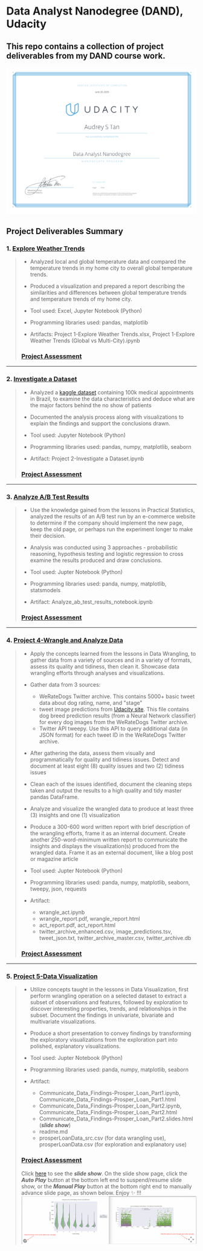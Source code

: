 # Data Analyst Nanodegree (DAND), Udacity
This repo contains a collection of project deliverables from my DAND course work.
 ---

![png](DANDcert.png)

## Project Deliverables Summary
### 1. [Explore Weather Trends](https://github.com/atan4583/dand-project-portfolio/tree/master/Project%201-Explore%20Weather%20Trends)
> * Analyzed local and global temperature data and compared the temperature trends in my home city to overall global temperature trends.
>
>
> * Produced a visualization and prepared a report describing the similarities and differences between global temperature trends and temperature trends of my home city.
>
>
> * Tool used: Excel, Jupyter Notebook (Python)
>
>
> * Programming libraries used: pandas, matplotlib
>
>
> * Artifacts: Project 1-Explore Weather Trends.xlsx, Project 1-Explore Weather Trends (Global vs Multi-City).ipynb
>
>
> ### [Project Assessment](https://github.com/atan4583/dand-project-portfolio/blob/master/Project%201-Explore%20Weather%20Trends/Project1%20Review.pdf)
 ---
### 2. [Investigate a Dataset](https://github.com/atan4583/dand-project-portfolio/tree/master/Project%202-Investigate%20a%20Dataset)
> * Analyzed a [kaggle dataset](https://www.kaggle.com/joniarroba/noshowappointments) containing 100k medical appointments in Brazil, to examine the data characteristics and deduce what are the major factors behind the no show of patients
>
>
> * Documented the analysis process along with visualizations to explain the findings and support the conclusions drawn.
>
>
> * Tool used: Jupyter Notebook (Python)
>
>
> * Programming libraries used: pandas, numpy, matplotlib, seaborn
>
>
> * Artifact: Project 2-Investigate a Dataset.ipynb
>
>
> ### [Project Assessment](https://github.com/atan4583/dand-project-portfolio/blob/master/Project%202-Investigate%20a%20Dataset/Project2%20Review.pdf)
 ---
### 3. [Analyze A/B Test Results](https://github.com/atan4583/dand-project-portfolio/tree/master/Project%203-Analyze%20AB%20Test%20Results)
> * Use the knowledge gained from the lessons in Practical Statistics, analyzed the results of an A/B test run by an e-commerce website to determine if the company should implement the new page, keep the old page, or perhaps run the experiment longer to make their decision.
>
>
> * Analysis was conducted using 3 approaches - probabilistic reasoning, hypothesis testing and logistic regression to cross examine the results produced and draw conclusions.
>
>
> * Tool used: Jupter Notebook (Python)
>
>
> * Programming libraries used: panda, numpy, matplotlib, statsmodels
>
>
> * Artifact: Analyze_ab_test_results_notebook.ipynb
>
>
> ### [Project Assessment](https://github.com/atan4583/dand-project-portfolio/blob/master/Project%203-Analyze%20AB%20Test%20Results/Project3%20Review.pdf)
 ---
### 4. [Project 4-Wrangle and Analyze Data](https://github.com/atan4583/dand-project-portfolio/tree/master/Project%204-Wrangle%20and%20Analyze%20Data)
> * Apply the concepts learned from the lessons in Data Wrangling, to gather data from a variety of sources and in a variety of formats, assess its quality and tidiness, then clean it. Showcase data wrangling efforts through analyses and visualizations.
>
>
> * Gather data from 3 sources:
>   - WeRateDogs Twitter archive. This contains 5000+ basic tweet data about dog rating, name, and "stage"
>   - tweet image predictions from [Udacity site](https://d17h27t6h515a5.cloudfront.net/topher/2017/August/599fd2ad_image-predictions/image-predictions.tsv). This file contains dog breed prediction results (from a Neural Network classifier) for every dog images from the WeRateDogs Twitter archive.
>   - Twitter API tweepy. Use this API to query additional data (in JSON format) for each tweet ID in the WeRateDogs Twitter archive.
>
>
> * After gathering the data, assess them visually and programmatically for quality and tidiness issues. Detect and document at least eight (8) quality issues and two (2) tidiness issues
>
>
> * Clean each of the issues identified, document the cleaning steps taken and output the results to a high quality and tidy master pandas DataFrame.
>
>
> * Analyze and visualize the wrangled data to produce at least three (3) insights and one (1) visualization
>
>
> * Produce a 300-600 word written report with brief description of the wrangling efforts, frame it as an internal document. Create another 250-word-minimum written report to communicate the insights and displays the visualization(s) produced from the wrangled data. Frame it as an external document, like a blog post or magazine article
>
>
> * Tool used: Jupter Notebook (Python)
>
>
> * Programming libraries used: panda, numpy, matplotlib, seaborn, tweepy, json, requests
>
>
> * Artifact:
>   - wrangle_act.ipynb
>   - wrangle_report.pdf, wrangle_report.html
>   - act_report.pdf, act_report.html
>   - twitter_archive_enhanced.csv, image_predictions.tsv, tweet_json.txt, twitter_archive_master.csv, twitter_archive.db
>
>
> ### [Project Assessment](https://github.com/atan4583/dand-project-portfolio/blob/master/Project%204-Wrangle%20and%20Analyze%20Data/Project4%20Review.pdf)
 ---
### 5. [Project 5-Data Visualization](https://github.com/atan4583/dand-project-portfolio/tree/master/Project%205-Data%20Visualization)
> * Utilize concepts taught in the lessons in Data Visualization, first perform wrangling operation on a selected dataset to extract a subset of observations and features, followed by exploration to discover interesting properties, trends, and relationships in the subset. Document the findings in univariate, bivariate and multivariate visualizations.
>
>
> * Produce a short presentation to convey findings by transforming the exploratory visualizations from the exploration part into polished, explanatory visualizations.
>
>
> * Tool used: Jupter Notebook (Python)
>
>
> * Programming libraries used: panda, numpy, matplotlib, seaborn
>
>
> * Artifact:
>   - Communicate_Data_Findings-Prosper_Loan_Part1.ipynb, Communicate_Data_Findings-Prosper_Loan_Part1.html
>   - Communicate_Data_Findings-Prosper_Loan_Part2.ipynb, Communicate_Data_Findings-Prosper_Loan_Part2.html
>   - Communicate_Data_Findings-Prosper_Loan_Part2.slides.html (_**slide show**_)
>   - readme.md
>   - prosperLoanData_src.csv (for data wrangling use), prosperLoanData.csv (for exploration and explanatory use)
>
>
> ### [Project Assessment](https://github.com/atan4583/dand-project-portfolio/blob/master/Project%205-Data%20Visualization/Project5%20Review.pdf)
>
>
> Click [here](https://xni3urz9ch3xg7nnt8tnpa-on.drv.tw/AutoComm_Data_Findings-Prosper_Loan_Part2.slides.html) to see the _**slide show**_. On the slide show page, click the _**Auto Play**_ button at the bottom left end to suspend/resume slide show, or the _**Manual Play**_ button at the bottom right end to manually advance slide page, as shown below. Enjoy :sparkles: !!!
> ![png2](slideShow.png)
>
